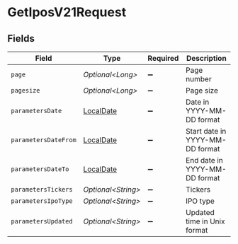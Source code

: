 # GetIposV21Request


## Fields

| Field                                                                           | Type                                                                            | Required                                                                        | Description                                                                     |
| ------------------------------------------------------------------------------- | ------------------------------------------------------------------------------- | ------------------------------------------------------------------------------- | ------------------------------------------------------------------------------- |
| `page`                                                                          | *Optional\<Long>*                                                               | :heavy_minus_sign:                                                              | Page number                                                                     |
| `pagesize`                                                                      | *Optional\<Long>*                                                               | :heavy_minus_sign:                                                              | Page size                                                                       |
| `parametersDate`                                                                | [LocalDate](https://docs.oracle.com/javase/8/docs/api/java/time/LocalDate.html) | :heavy_minus_sign:                                                              | Date in YYYY-MM-DD format                                                       |
| `parametersDateFrom`                                                            | [LocalDate](https://docs.oracle.com/javase/8/docs/api/java/time/LocalDate.html) | :heavy_minus_sign:                                                              | Start date in YYYY-MM-DD format                                                 |
| `parametersDateTo`                                                              | [LocalDate](https://docs.oracle.com/javase/8/docs/api/java/time/LocalDate.html) | :heavy_minus_sign:                                                              | End date in YYYY-MM-DD format                                                   |
| `parametersTickers`                                                             | *Optional\<String>*                                                             | :heavy_minus_sign:                                                              | Tickers                                                                         |
| `parametersIpoType`                                                             | *Optional\<String>*                                                             | :heavy_minus_sign:                                                              | IPO type                                                                        |
| `parametersUpdated`                                                             | *Optional\<String>*                                                             | :heavy_minus_sign:                                                              | Updated time in Unix format                                                     |